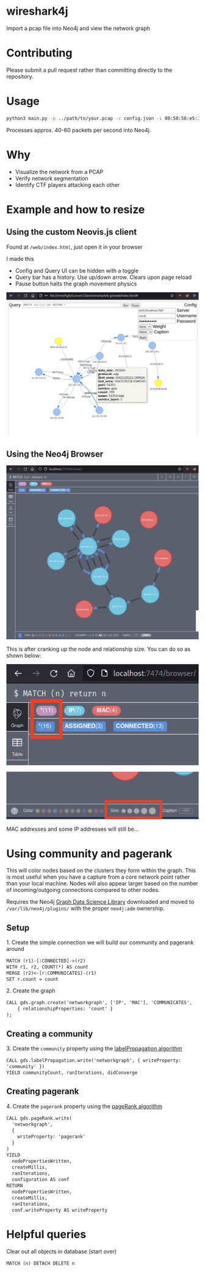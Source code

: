 # wireshark4j
Import a pcap file into Neo4j and view the network graph

# Contributing

Please submit a pull request rather than committing directly to the repository.

# Usage

```bash
python3 main.py -p ../path/to/your.pcap -c config.json -i 00:50:56:e5:33:52
```

Processes approx. 40-60 packets per second into Neo4j.

# Why

 - Visualize the network from a PCAP
 - Verify network segmentation
 - Identify CTF players attacking each other

# Example and how to resize

## Using the custom Neovis.js client

Found at `/web/index.html`, just open it in your browser

I made this

 - Config and Query UI can be hidden with a toggle
 - Query bar has a history. Use up/down arrow. Clears upon page reload
 - Pause button halts the graph movement physics

![Preview](/screenshots/Screen%20Shot%202022-01-19%20at%203.02.39%20PM.png "Neovis.js client")

## Using the Neo4j Browser

![Preview](/screenshots/Screen%20Shot%202022-01-18%20at%204.51.56%20PM.png "Preview")

This is after cranking up the node and relationship size. You can do so as shown below:

![Click here](/screenshots/Screen%20Shot%202022-01-18%20at%204.52.05%20PM.png "Node and Edge labels")

![then here](/screenshots/Screen%20Shot%202022-01-18%20at%204.52.45%20PM.png "Edit size, color")

MAC addresses and some IP addresses will still be...

# Using community and pagerank

This will color nodes based on the clusters they form within the graph. This is most useful when you have a capture from a core network point rather than your local machine. Nodes will also appear larger based on the number of incoming/outgoing connections compared to other nodes.

Requires the Neo4j [Graph Data Science Library](https://neo4j.com/download-center/#algorithms) downloaded and moved to `/var/lib/neo4j/plugins/` with the proper `neo4j:adm` ownership.

## Setup

1\. Create the simple connection we will build our community and pagerank around

```
MATCH (r1)-[:CONNECTED]->(r2)
WITH r1, r2, COUNT(*) AS count
MERGE (r2)<-[r:COMMUNICATES]-(r1)
SET r.count = count
```

2\. Create the graph

```
CALL gds.graph.create('networkgraph', ['IP', 'MAC'], 'COMMUNICATES',
    { relationshipProperties: 'count' }
);
```

## Creating a community

3\. Create the `community` property using the [labelPropagation algorithm](https://data-xtractor.com/blog/graphs/neo4j-graph-algorithms-community-detection/#6_Label_Propagation_Algorithm_LPA)

```
CALL gds.labelPropagation.write('networkgraph', { writeProperty: 'community' })
YIELD communityCount, ranIterations, didConverge
```

## Creating pagerank

4\. Create the `pagerank` property using the [pageRank algorithm](https://neo4j.com/docs/graph-data-science/current/algorithms/page-rank/#algorithms-page-rank-examples-write)

```
CALL gds.pageRank.write(
  'networkgraph',
  {
    writeProperty: 'pagerank'
  }
)
YIELD
  nodePropertiesWritten,
  createMillis,
  ranIterations,
  configuration AS conf
RETURN
  nodePropertiesWritten,
  createMillis,
  ranIterations,
  conf.writeProperty AS writeProperty
```

# Helpful queries

Clear out all objects in database (start over)

```
MATCH (n) DETACH DELETE n
```
